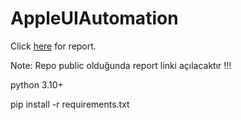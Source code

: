 # AppleUIAutomation

Click [here](https://raw.githack.com/kadirkaya28/AppleUIAutomation/main/allure-report/index.html) for report. 


Note: Repo public olduğunda report linki açılacaktır !!!




python 3.10+


pip install -r requirements.txt
